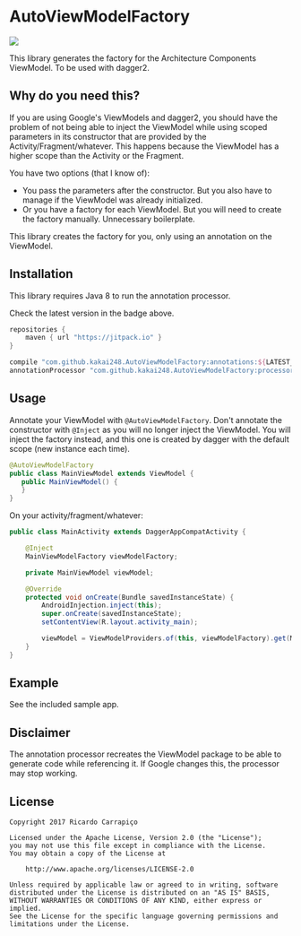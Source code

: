 AutoViewModelFactory
=========================
[![](https://jitpack.io/v/kakai248/AutoViewModelFactory.svg)](https://jitpack.io/#kakai248/AutoViewModelFactory)

This library generates the factory for the Architecture Components ViewModel. To be used with dagger2.

Why do you need this?
------
If you are using Google's ViewModels and dagger2, you should have the problem of not being able to
inject the ViewModel while using scoped parameters in its constructor that are provided by the Activity/Fragment/whatever.
This happens because the ViewModel has a higher scope than the Activity or the Fragment.

You have two options (that I know of):
 - You pass the parameters after the constructor. But you also have to manage if the ViewModel was already initialized.
 - Or you have a factory for each ViewModel. But you will need to create the factory manually. Unnecessary boilerplate.

This library creates the factory for you, only using an annotation on the ViewModel.

Installation
------
This library requires Java 8 to run the annotation processor.

Check the latest version in the badge above.

```groovy
repositories {
    maven { url "https://jitpack.io" }
}
```

```groovy
compile "com.github.kakai248.AutoViewModelFactory:annotations:${LATEST_VERSION}"
annotationProcessor "com.github.kakai248.AutoViewModelFactory:processor:${LATEST_VERSION}"
```

Usage
-------
Annotate your ViewModel with `@AutoViewModelFactory`. Don't annotate the constructor with `@Inject` as you will no longer inject the ViewModel.
You will inject the factory instead, and this one is created by dagger with the default scope (new instance each time).

```java
@AutoViewModelFactory
public class MainViewModel extends ViewModel {
   public MainViewModel() {
   }
}
```

On your activity/fragment/whatever:
```java
public class MainActivity extends DaggerAppCompatActivity {

    @Inject
    MainViewModelFactory viewModelFactory;

    private MainViewModel viewModel;

    @Override
    protected void onCreate(Bundle savedInstanceState) {
        AndroidInjection.inject(this);
        super.onCreate(savedInstanceState);
        setContentView(R.layout.activity_main);

        viewModel = ViewModelProviders.of(this, viewModelFactory).get(MainViewModel.class);
    }
}
```

Example
------
See the included sample app.

Disclaimer
------
The annotation processor recreates the ViewModel package to be able to generate code while referencing it. If Google changes this, the processor may stop working.

License
-------

    Copyright 2017 Ricardo Carrapiço

    Licensed under the Apache License, Version 2.0 (the "License");
    you may not use this file except in compliance with the License.
    You may obtain a copy of the License at

        http://www.apache.org/licenses/LICENSE-2.0

    Unless required by applicable law or agreed to in writing, software
    distributed under the License is distributed on an "AS IS" BASIS,
    WITHOUT WARRANTIES OR CONDITIONS OF ANY KIND, either express or implied.
    See the License for the specific language governing permissions and
    limitations under the License.